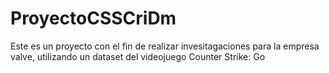 # ProyectoCSSCriDm
Este es un proyecto con el fin de realizar invesitagaciones para la empresa valve, utilizando un dataset del videojuego Counter Strike: Go